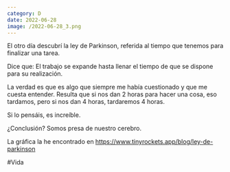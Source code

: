 ```yaml
--- 
category: D 
date: 2022-06-28 
image: /2022-06-28_3.png 
--- 
```


El otro día descubrí la ley de Parkinson, referida al tiempo que tenemos para finalizar una tarea.

Dice que: El trabajo se expande hasta llenar el tiempo de que se dispone para su realización.

La verdad es que es algo que siempre me había cuestionado y que me cuesta entender. Resulta que si nos dan 2 horas para hacer una cosa, eso tardamos, pero si nos dan 4 horas, tardaremos 4 horas. 

Si lo pensáis, es increíble. 

¿Conclusión? Somos presa de nuestro cerebro. 

La gráfica la he encontrado en https://www.tinyrockets.app/blog/ley-de-parkinson

#Vida